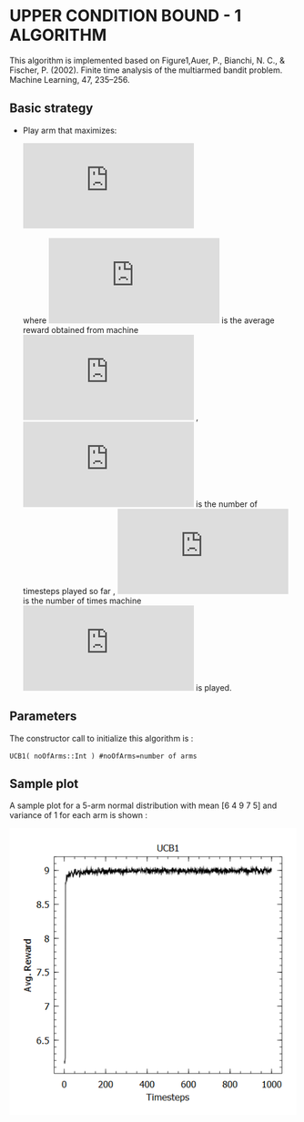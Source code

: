 # UPPER CONDITION BOUND - 1 ALGORITHM
This algorithm is implemented based on Figure1,Auer, P., Bianchi, N. C., & Fischer, P. (2002). Finite time analysis of the multiarmed bandit problem. Machine Learning, 47, 235–256.
## Basic strategy
* Play arm that maximizes:

    ![](https://latex.codecogs.com/gif.latex?x_j%20&plus;%20%5Csqrt%7B%5Cfrac%7B2%5Cln%20n%7D%7Bn_j%7D%7D)

  where ![](https://latex.codecogs.com/gif.latex?x_j) is the average reward obtained from machine ![](https://latex.codecogs.com/gif.latex?j) , ![](https://latex.codecogs.com/gif.latex?n) is the number of timesteps played so far , ![](https://latex.codecogs.com/gif.latex?n_j) is the number of times machine ![](https://latex.codecogs.com/gif.latex?j) is played.
## Parameters
The constructor call to initialize this algorithm is :

    UCB1( noOfArms::Int ) #noOfArms=number of arms

## Sample plot
A sample plot for a 5-arm normal distribution with mean [6 4 9 7 5] and variance of 1 for each arm is shown :

![](https://github.com/UmaArunachalam8/Bandits.jl/blob/master/doc/Figures/UCB1.png)
